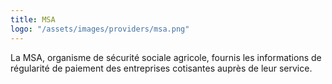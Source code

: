 ```yaml
---
title: MSA
logo: "/assets/images/providers/msa.png"
---
```


La MSA, organisme de sécurité sociale agricole, fournis les
informations de régularité de paiement des entreprises cotisantes auprès de leur
service.
